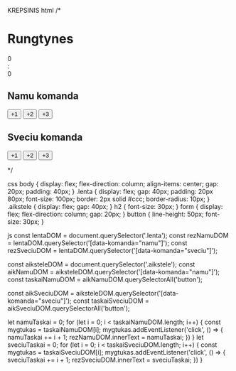 KREPSINIS
html
/\*

<body>
    <h1>Rungtynes</h1>
    <div class="lenta">
        <div class="rezultatas" data-komanda="namu">0</div>
        <span>:</span>
        <div class="rezultatas" data-komanda="sveciu">0</div>
    </div>
    <div class="aikstele">
        <form class="komanda" data-komanda="namu">
            <h2>Namu komanda</h2>
            <button type="button" data-points="1">+1</button>
            <button type="button" data-points="2">+2</button>
            <button type="button" data-points="3">+3</button>
        </form>
        <form class="komanda" data-komanda="sveciu">
            <h2>Sveciu komanda</h2>
            <button type="button" data-points="1">+1</button>
            <button type="button" data-points="2">+2</button>
            <button type="button" data-points="3">+3</button>
        </form>
    </div>

\*/

css
body {
display: flex;
flex-direction: column;
align-items: center;
gap: 20px;
padding: 40px;
}
.lenta {
display: flex;
gap: 40px;
padding: 20px 80px;
font-size: 100px;
border: 2px solid #ccc;
border-radius: 10px;
}
.aikstele {
display: flex;
gap: 40px;
}
h2 {
font-size: 30px;
}
form {
display: flex;
flex-direction: column;
gap: 20px;
}
button {
line-height: 50px;
font-size: 30px;
}

js
const lentaDOM = document.querySelector('.lenta');
const rezNamuDOM = lentaDOM.querySelector('[data-komanda="namu"]');
const rezSveciuDOM = lentaDOM.querySelector('[data-komanda="sveciu"]');

const aiksteleDOM = document.querySelector('.aikstele');
const aikNamuDOM = aiksteleDOM.querySelector('[data-komanda="namu"]');
const taskaiNamuDOM = aikNamuDOM.querySelectorAll('button');

const aikSveciuDOM = aiksteleDOM.querySelector('[data-komanda="sveciu"]');
const taskaiSveciuDOM = aikSveciuDOM.querySelectorAll('button');

let namuTaskai = 0;
for (let i = 0; i < taskaiNamuDOM.length; i++) {
const mygtukas = taskaiNamuDOM[i];
mygtukas.addEventListener('click', () => {
namuTaskai += i + 1;
rezNamuDOM.innerText = namuTaskai;
})
}
let sveciuTaskai = 0;
for (let i = 0; i < taskaiSveciuDOM.length; i++) {
const mygtukas = taskaiSveciuDOM[i];
mygtukas.addEventListener('click', () => {
sveciuTaskai += i + 1;
rezSveciuDOM.innerText = sveciuTaskai;
})
}
